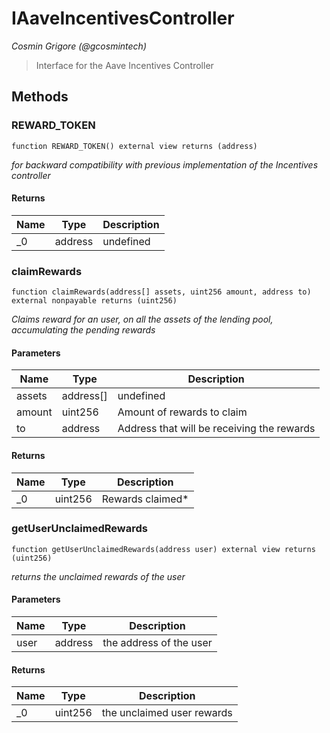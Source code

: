 # IAaveIncentivesController

*Cosmin Grigore (@gcosmintech)*

> Interface for the Aave Incentives Controller





## Methods

### REWARD_TOKEN

```solidity
function REWARD_TOKEN() external view returns (address)
```



*for backward compatibility with previous implementation of the Incentives controller*


#### Returns

| Name | Type | Description |
|---|---|---|
| _0 | address | undefined

### claimRewards

```solidity
function claimRewards(address[] assets, uint256 amount, address to) external nonpayable returns (uint256)
```



*Claims reward for an user, on all the assets of the lending pool, accumulating the pending rewards*

#### Parameters

| Name | Type | Description |
|---|---|---|
| assets | address[] | undefined
| amount | uint256 | Amount of rewards to claim
| to | address | Address that will be receiving the rewards

#### Returns

| Name | Type | Description |
|---|---|---|
| _0 | uint256 | Rewards claimed*

### getUserUnclaimedRewards

```solidity
function getUserUnclaimedRewards(address user) external view returns (uint256)
```



*returns the unclaimed rewards of the user*

#### Parameters

| Name | Type | Description |
|---|---|---|
| user | address | the address of the user

#### Returns

| Name | Type | Description |
|---|---|---|
| _0 | uint256 | the unclaimed user rewards




